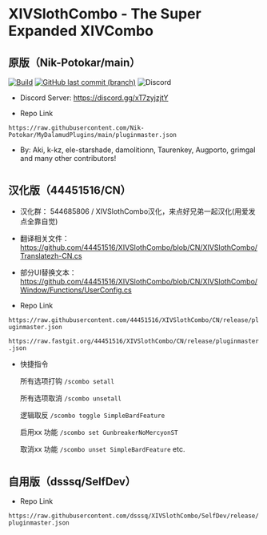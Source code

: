 # XIVSlothCombo - The Super Expanded XIVCombo
## 原版（Nik-Potokar/main）

[![Build](https://img.shields.io/github/workflow/status/Nik-Potokar/XIVSlothCombo/Build?style=for-the-badge)](https://github.com/Nik-Potokar/XIVSlothCombo/actions/workflows/build.yml)
[![GitHub last commit (branch)](https://img.shields.io/github/last-commit/Nik-Potokar/XIVSlothCombo/main?style=for-the-badge)](https://github.com/Nik-Potokar/XIVSlothCombo/commits/main)
![Discord](https://img.shields.io/discord/957680331056615506?color=5865F2&label=Discord&logo=Discord&logoColor=ffffff&style=for-the-badge)

* Discord Server:
https://discord.gg/xT7zyjzjtY

* Repo Link

`https://raw.githubusercontent.com/Nik-Potokar/MyDalamudPlugins/main/pluginmaster.json`

* By: Aki, k-kz, ele-starshade, damolitionn, Taurenkey, Augporto, grimgal and many other contributors!

#
## 汉化版（44451516/CN）

* 汉化群：
544685806 / XIVSlothCombo汉化，来点好兄弟一起汉化(用爱发点全靠自觉)

* 翻译相关文件：
https://github.com/44451516/XIVSlothCombo/blob/CN/XIVSlothCombo/Translatezh-CN.cs

* 部分UI替换文本：
https://github.com/44451516/XIVSlothCombo/blob/CN/XIVSlothCombo/Window/Functions/UserConfig.cs

* Repo Link

`https://raw.githubusercontent.com/44451516/XIVSlothCombo/CN/release/pluginmaster.json`

`https://raw.fastgit.org/44451516/XIVSlothCombo/CN/release/pluginmaster.json`

* 快捷指令

  所有选项打钩
`/scombo setall`

  所有选项取消
`/scombo unsetall`

  逻辑取反
`/scombo toggle SimpleBardFeature`

  启用xx 功能
`/scombo set GunbreakerNoMercyonST`

  取消xx 功能
`/scombo unset SimpleBardFeature`  etc.

#
## 自用版（dsssq/SelfDev）

* Repo Link

`https://raw.githubusercontent.com/dsssq/XIVSlothCombo/SelfDev/release/pluginmaster.json`
